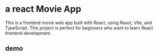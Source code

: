 # a react Movie App
This is a frontend movie web app built with React, using React, Vite, and TypeScript. This project is perfect for beginners who want to learn React frontend development.
## demo
